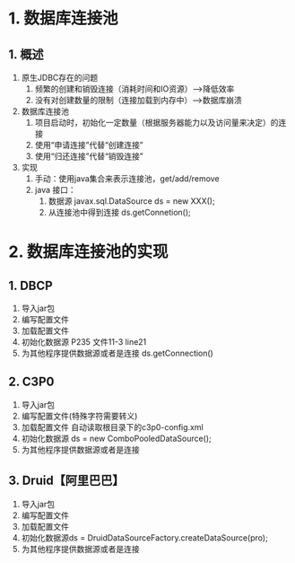 # 1. 数据库连接池
## 1. 概述
1. 原生JDBC存在的问题
	1. 频繁的创建和销毁连接（消耗时间和IO资源）-->降低效率
	2. 没有对创建数量的限制（连接加载到内存中）-->数据库崩溃
2. 数据库连接池
	1. 项目启动时，初始化一定数量（根据服务器能力以及访问量来决定）的连接
	2. 使用“申请连接”代替“创建连接”
	3. 使用“归还连接”代替“销毁连接”
3. 实现
	1. 手动：使用java集合来表示连接池，get/add/remove
	2. java 接口：
		1. 数据源 javax.sql.DataSource ds = new XXX();
		2. 从连接池中得到连接 ds.getConnetion();
# 2. 数据库连接池的实现
## 1. DBCP
1. 导入jar包
2. 编写配置文件
3. 加载配置文件
4. 初始化数据源 P235 文件11-3 line21
5. 为其他程序提供数据源或者是连接 ds.getConnection()
## 2. C3P0
1. 导入jar包
2. 编写配置文件(特殊字符需要转义)
3. 加载配置文件 自动读取根目录下的c3p0-config.xml
4. 初始化数据源 ds = new ComboPooledDataSource();
5. 为其他程序提供数据源或者是连接
## 3. Druid【阿里巴巴】
1. 导入jar包
2. 编写配置文件
3. 加载配置文件 
4. 初始化数据源ds = DruidDataSourceFactory.createDataSource(pro);
5. 为其他程序提供数据源或者是连接
	
